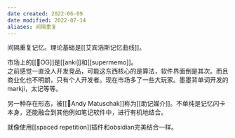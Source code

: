 ```yaml
---
date created: 2022-06-09
date modified: 2022-07-14
aliases: 间隔重复
---
```


间隔重复记忆。理论基础是[[艾宾浩斯记忆曲线]]。

市场上的[[🐤OG]]是[[anki]]和[[supermemo]]。  
之前感觉一直没人开发竞品，可能这东西核心的是算法，软件界面倒是其次。而且商业化也不明朗，只有个人开发者。现在市场多了一些大玩家。墨墨背单词开发的markji，太记等等。

另一种存在形态，被[[🧑Andy Matuschak]]称为[[助记媒介]]。不单纯是记忆闪卡本身，还能融合到其他例如笔记软件中，进行有机地结合。

就像使用[[spaced repetition]]插件和obsidian完美结合一样。
